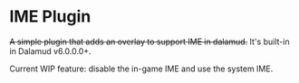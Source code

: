 # IME Plugin

~~A simple plugin that adds an overlay to support IME in dalamud.~~ It's built-in in Dalamud v6.0.0.0+.

Current WIP feature: disable the in-game IME and use the system IME.

